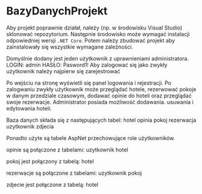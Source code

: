 # BazyDanychProjekt

Aby projekt poprawnie działał, należy (np. w środowisku Visual Studio) sklonować repozytorium. Następnie środowisko może wymagać instalacji odpowiedniej wersji `.NET Core`. Potem należy zbudować projekt aby zainstalowały się wszystkie wymagane zależności.

Domyślnie dodany jest jeden użytkownik z uprawnieniami administratora.
LOGIN: admin
HASŁO: Pasword1!
Aby zalogować się jako zwykły użytkownik należy najpierw się zarejestrować

Po wejściu na stronę wyświetli się panel logowania i rejestracji. Po zalogwaniu zwykły użytkownik może przeglądać hotele, rezerwować pokoje w danym przedziale czasowym, dodawać opinie do hoteli oraz przeglądać swoje rezerwacje. Administrator posiada możliwość dodawania. usuwania i edytowania hoteli.

Baza danych składa się z następujących tabel:
hotel
opinia
pokoj
rezerwacja
uzytkownik
zdjecia

Ponadto użyte są tabele AspNet przechowujące role użytkowników.

opinie są połączone z tabelami:
uzytkownik
hotel

pokoj jest połączony z tabelą:
hotel

rezerwacje są połączone z tabelami:
uzytkownik
pokoj

zdjecie jest połączone z tabelą:
hotel
